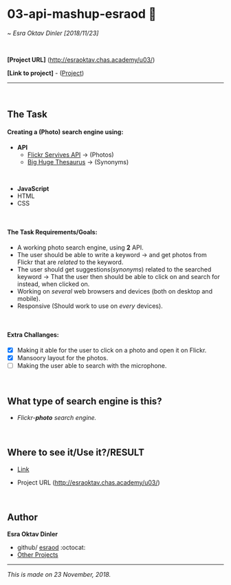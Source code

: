 # 03-api-mashup-esraod :page_facing_up:

~ *Esra Oktav Dinler [2018/11/23]*

</br>

**[Project URL]** (http://esraoktav.chas.academy/u03/)

**[Link to project]** - ([Project](http://esraoktav.chas.academy/u03/))

---------------------------------

</br>

## The Task

#### Creating a (Photo) search engine using:
- **API**
  - [Flickr Servives API](https://www.flickr.com/services/api/)  →  (Photos)
  - [Big Huge Thesaurus](https://words.bighugelabs.com/api.php)  →  (Synonyms)
</br>

- **JavaScript** 
- HTML
- CSS

</br>

#### The Task Requirements/Goals:


- A working photo search engine, using **2** API.
- The user should be able to write a keyword → and get photos from Flickr that are *related* to the keyword.
- The user should get suggestions(*synonyms*) related to the searched keyword → That the user then should be able to click on and search for instead, when clicked on.
- Working on *several* web browsers and devices (both on desktop and mobile).
- Responsive (Should work to use on *every* devices).


</br>

#### Extra Challanges:
- [x] Making it able for the user to click on a photo and open it on Flickr.
- [x] Mansoory layout for the photos.
- [ ] Making the user able to search with the microphone.

</br>

## What type of search engine is this?

- *Flickr-**photo** search engine.*


</br>

## Where to see it/Use it?/RESULT 
- [Link](http://esraoktav.chas.academy/u03/)

- Project URL (http://esraoktav.chas.academy/u03/)

</br>

## Author
**Esra Oktav Dinler**

- github/
[esraod](https://www.github.com/esraod) :octocat:
- [Other Projects](http://esraoktav.chas.academy/)


-------------------------------------------------------
*This is made on 23 November, 2018.*
